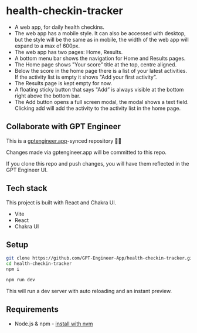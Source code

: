 # health-checkin-tracker

- A web app, for daily health checkins.
- The web app has a mobile style. It can also be accessed with desktop, but the style will be the same as in mobile, the width of the web app will expand to a max of 600px.
- The web app has two pages: Home, Results.
- A bottom menu bar shows the navigation for Home and Results pages.
- The Home page shows "Your score” title at the top, centre aligned. 
- Below the score in the home page there is a list of your latest activities. If the activity list is empty it shows "Add your first activity”.
- The Results page is kept empty for now.
- A floating sticky button that says "Add” is always visible at the bottom right above the bottom bar.
- The Add button opens a full screen modal, the modal shows a text field. Clicking add will add the activity to the activity list in the home page.

## Collaborate with GPT Engineer

This is a [gptengineer.app](https://gptengineer.app)-synced repository 🌟🤖

Changes made via gptengineer.app will be committed to this repo.

If you clone this repo and push changes, you will have them reflected in the GPT Engineer UI.

## Tech stack

This project is built with React and Chakra UI.

- Vite
- React
- Chakra UI

## Setup

```sh
git clone https://github.com/GPT-Engineer-App/health-checkin-tracker.git
cd health-checkin-tracker
npm i
```

```sh
npm run dev
```

This will run a dev server with auto reloading and an instant preview.

## Requirements

- Node.js & npm - [install with nvm](https://github.com/nvm-sh/nvm#installing-and-updating)
